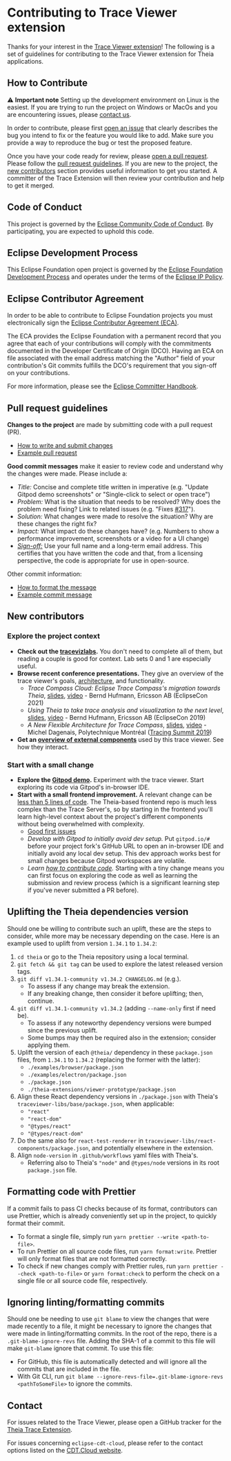 # Contributing to Trace Viewer extension

Thanks for your interest in the [Trace Viewer extension][trace-viewer]! The following is a set of
guidelines for contributing to the Trace Viewer extension for Theia applications.

## How to Contribute

⚠️ **Important note** Setting up the development environment on Linux is the easiest. If you are trying
to run the project on Windows or MacOs and you are encountering issues, please [contact us][contact-us].

In order to contribute, please first [open an issue][issues] that clearly describes the bug you
intend to fix or the feature you would like to add. Make sure you provide a way to reproduce the bug
or test the proposed feature.

Once you have your code ready for review, please  [open a pull request][pull-requests]. Please follow
the [pull request guidelines][pr-guide]. If you are new to the project, the
[new contributors][new-contributors] section provides useful information to get you started. A
committer of the Trace Extension will then review your contribution and help to get it merged.

## Code of Conduct

This project is governed by the [Eclipse Community Code of Conduct](CODE_OF_CONDUCT.md).
By participating, you are expected to uphold this code.

## Eclipse Development Process

This Eclipse Foundation open project is governed by the [Eclipse Foundation
Development Process][dev-process] and operates under the terms of the [Eclipse IP Policy][ip-policy].

## Eclipse Contributor Agreement

In order to be able to contribute to Eclipse Foundation projects you must
electronically sign the [Eclipse Contributor Agreement (ECA)][eca].

The ECA provides the Eclipse Foundation with a permanent record that you agree
that each of your contributions will comply with the commitments documented in
the Developer Certificate of Origin (DCO). Having an ECA on file associated with
the email address matching the "Author" field of your contribution's Git commits
fulfills the DCO's requirement that you sign-off on your contributions.

For more information, please see the [Eclipse Committer Handbook][commiter-handbook].

## Pull request guidelines

**Changes to the project** are made by submitting code with a pull request (PR).

* [How to write and submit changes][creating-changes]
* [Example pull request][issue-402]

**Good commit messages** make it easier to review code and understand why the changes were made.
Please include a:

* *Title:* Concise and complete title written in imperative (e.g. "Update Gitpod demo screenshots"
or "Single-click to select or open trace")
* *Problem:* What is the situation that needs to be resolved? Why does the problem need fixing?
Link to related issues (e.g. "Fixes [#317][issue-317]").
* *Solution:* What changes were made to resolve the situation? Why are these changes the right fix?
* *Impact:* What impact do these changes have? (e.g. Numbers to show a performance improvement,
screenshots or a video for a UI change)
* [*Sign-off:*][sign-off] Use your full name and a long-term email address. This certifies that you
have written the code and that, from a licensing perspective, the code is appropriate for use in open-source.

Other commit information:

* [How to format the message][commit-message-message]
* [Example commit message][commit-message-example]

## New contributors

### Explore the project context

* **Check out the [tracevizlabs][tracevizlab].** You don't need to complete all of them, but reading
 a couple is good for context. Lab sets 0 and 1 are especially useful.
* **Browse recent conference presentations.** They give an overview of the trace viewer's goals,
[architecture][architecture], and functionality.
  * *Trace Compass Cloud: Eclipse Trace Compass's migration towards Theia*, [slides][tracompa-cloud-slides],
  [video][tracompa-cloud-video] - Bernd Hufmann, Ericsson AB (EclipseCon 2021)
  * *Using Theia to take trace analysis and visualization to the next level*, [slides][tracing-with-theia-slides],
  [video][tracing-with-theia-video] - Bernd Hufmann, Ericsson AB (EclipseCon 2019)
  * *A New Flexible Architecture for Trace Compass*, [slides][flexible-architecture-slides],
  [video][flexible-architecture-video] - Michel Dagenais, Polytechnique Montréal ([Tracing Summit 2019][tracing-summit])
* **Get an [overview of external components][external-components]** used by this trace viewer. See how they interact.

### Start with a small change

* **Explore the [Gitpod demo][gitpod-demo].** Experiment with the trace viewer. Start exploring
its code via Gitpod's in-browser IDE.
* **Start with a small frontend improvement.** A relevant change can be [less than 5 lines of code][issue-369].
The Theia-based frontend repo is much less complex than the Trace Server's, so by starting in the frontend
you'll learn high-level context about the project's different components without being overwhelmed with complexity.
  * [Good first issues][good-first-issues]
  * *Develop with Gitpod to initially avoid dev setup.* Put `gitpod.io/#` before your project fork's GitHub URL
  to open an in-browser IDE and initially avoid any local dev setup. This dev approach works best for small changes
  because Gitpod workspaces are volatile.
  * *Learn [how to contribute code][pr-guide].* Starting with a tiny change means you can first focus on exploring
  the code as well as learning the submission and review process (which is a significant learning step if you've
  never submitted a PR before).

## Uplifting the Theia dependencies version

Should one be willing to contribute such an uplift, these are the steps to consider, while
more may be necessary depending on the case. Here is an example used to uplift from version
`1.34.1` to `1.34.2`:

1. `cd theia` or go to the Theia repository using a local terminal.
1. `git fetch && git tag` can be used to explore the latest released version tags.
1. `git diff v1.34.1-community v1.34.2 CHANGELOG.md` (e.g.).
   * To assess if any change may break the extension.
   * If any breaking change, then consider it before uplifting; then, continue.
1. `git diff v1.34.1-community v1.34.2` (adding `--name-only` first if need be).
   * To assess if any noteworthy dependency versions were bumped since the previous uplift.
   * Some bumps may then be required also in the extension; consider applying them.
1. Uplift the version of each `@theia/` dependency in these `package.json` files, from `1.34.1` to `1.34.2` (replacing the former with the latter):
   * `./examples/browser/package.json`
   * `./examples/electron/package.json`
   * `./package.json`
   * `./theia-extensions/viewer-prototype/package.json`
1. Align these React dependency versions in `./package.json` with Theia's `traceviewer-libs/base/package.json`, when applicable:
   * `"react"`
   * `"react-dom"`
   * `"@types/react"`
   * `"@types/react-dom"`
1. Do the same also for `react-test-renderer` in `traceviewer-libs/react-components/package.json`, and potentially elsewhere in the extension.
1. Align `node-version` in `.github/workflows` yaml files with Theia's.
   * Referring also to Theia's `"node"` and `@types/node` versions in its root `package.json` file.

## Formatting code with Prettier

If a commit fails to pass CI checks because of its format, contributors can use Prettier, which is already conveniently set up in the project,
to quickly format their commit.

* To format a single file, simply run `yarn prettier --write <path-to-file>`.
* To run Prettier on all source code files, run `yarn format:write`. Prettier will only format files that are not formatted correctly.
* To check if new changes comply with Prettier rules, run `yarn prettier --check <path-to-file>` or `yarn format:check` to perform the check on a single file
  or all source code file, respectively.

## Ignoring linting/formatting commits

Should one be needing to use `git blame` to view the changes that were made recently to a file, it might be necessary to
ignore the changes that were made in linting/formatting commits. In the root of the repo, there is a `.git-blame-ignore-revs`
file. Adding the SHA-1 of a commit to this file will make `git-blame` ignore that commit. To use this file:

* For GitHub, this file is automatically detected and will ignore all the commits that are included in the file.
* With Git CLI, run `git blame --ignore-revs-file=.git-blame-ignore-revs <pathToSomeFile>` to ignore the commits.

## Contact

For issues related to the Trace Viewer, please open a GitHub tracker for the [Theia Trace Extension][trace-viewer].

For issues concerning `eclipse-cdt-cloud`, please refer to the contact options listed on the [CDT.Cloud website][cdt-cloud-website].

[architecture]: https://github.com/eclipse-cdt-cloud/theia-trace-extension#architecture
[cdt-cloud-website]: https://cdt-cloud.io/contact/
[commit-message-example]: https://github.com/eclipse-cdt-cloud/theia-trace-extension/commit/bc18fcd110d7b8433293692421f2e4fb49f89bd6
[commit-message-message]: https://tbaggery.com/2008/04/19/a-note-about-git-commit-messages.html
[commiter-handbook]: https://www.eclipse.org/projects/handbook/#resources-commit
[contact-us]: #contact
[creating-changes]: https://www.dataschool.io/how-to-contribute-on-github/
[dev-process]: https://eclipse.org/projects/dev_process
[eca]: http://www.eclipse.org/legal/ECA.php
[external-components]: https://github.com/eclipse-cdt-cloud/theia-trace-extension#related-code
[good-first-issues]: https://github.com/eclipse-cdt-cloud/theia-trace-extension/issues?q=is%3Aopen+is%3Aissue+label%3A%22good+first+issue%22
[flexible-architecture-video]: https://www.youtube.com/watch?v=8s5vGf45e-g
[flexible-architecture-slides]: https://tracingsummit.org/ts/2019/files/Tracingsummit2019-theia-dagenais.pdf
[gitpod-demo]: https://github.com/eclipse-cdt-cloud/theia-trace-extension#Nightly-via-Gitpod
[ip-policy]: https://www.eclipse.org/org/documents/Eclipse_IP_Policy.pdf
[issues]: https://github.com/eclipse-cdt-cloud/theia-trace-extension/issues
[issue-317]: https://github.com/eclipse-cdt-cloud/theia-trace-extension/issues/317
[issue-369]: https://github.com/eclipse-cdt-cloud/theia-trace-extension/pull/369/files
[issue-402]: https://github.com/eclipse-cdt-cloud/theia-trace-extension/pull/402
[new-contributors]: #new-contributors
[pr-guide]: #pull-request-guidelines
[pull-requests]: https://github.com/eclipse-cdt-cloud/theia-trace-extension/pulls
[sign-off]: https://git-scm.com/docs/git-commit#Documentation/git-commit.txt---signoff
[trace-viewer]: https://github.com/eclipse-cdt-cloud/theia-trace-extension
[tracevizlab]: https://github.com/dorsal-lab/Tracevizlab
[tracing-with-theia-video]: https://www.youtube.com/watch?v=Fysg1mOadik
[tracing-with-theia-slides]: https://www.eclipsecon.org/sites/default/files/slides/EclipseConEurope2019-TraceCompass-Theia.pdf
[tracing-summit]: https://tracingsummit.org/ts/2019/
[tracompa-cloud-video]: https://www.youtube.com/watch?v=DFxWXE4A-uQ
[tracompa-cloud-slides]: https://www.eclipsecon.org/sites/default/files/slides/EclipseCon2021-TraceCompassCloud.pdf
